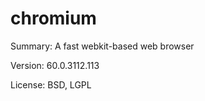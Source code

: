 #		chromium

Summary:	A fast webkit-based web browser
 
Version:	60.0.3112.113
 
License:	BSD, LGPL
 
